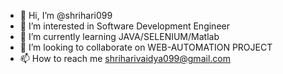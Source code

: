 - 👋 Hi, I’m @shrihari099
- 👀 I’m interested in Software Development Engineer
- 🌱 I’m currently learning JAVA/SELENIUM/Matlab
- 💞️ I’m looking to collaborate on WEB-AUTOMATION PROJECT
- 📫 How to reach me shriharivaidya099@gmail.com

<!---
shrihari099/shrihari099 is a ✨ special ✨ repository because its `README.md` (this file) appears on your GitHub profile.
You can click the Preview link to take a look at your changes.
--->
